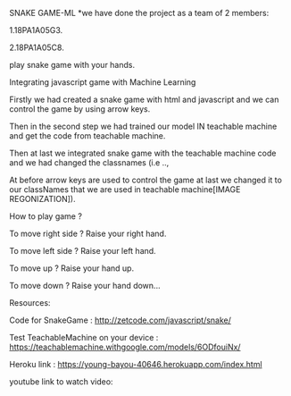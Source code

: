 SNAKE GAME-ML
*we have done the project as a team of 2 members:

1.18PA1A05G3.

2.18PA1A05C8.

play snake game with your hands.

Integrating javascript game with Machine Learning

Firstly we had created a snake game with html and javascript and we can control the game by using arrow keys.

Then in the second step we had trained our model IN teachable machine and get the code from teachable machine.

Then at last we integrated snake game with the teachable machine code and we had changed the classnames (i.e ..,

At before arrow keys are used to control the game at last we changed it to our classNames that we are used in teachable machine[IMAGE REGONIZATION]).


How to play game ?

To move right side ? Raise your right hand.

To move left side ? Raise your left hand.

To move up ? Raise your hand up.

To move down ? Raise  your hand down...

Resources:

Code for SnakeGame : http://zetcode.com/javascript/snake/

Test TeachableMachine on your device : https://teachablemachine.withgoogle.com/models/6ODfouiNx/

Heroku link : https://young-bayou-40646.herokuapp.com/index.html

youtube link to watch video:
